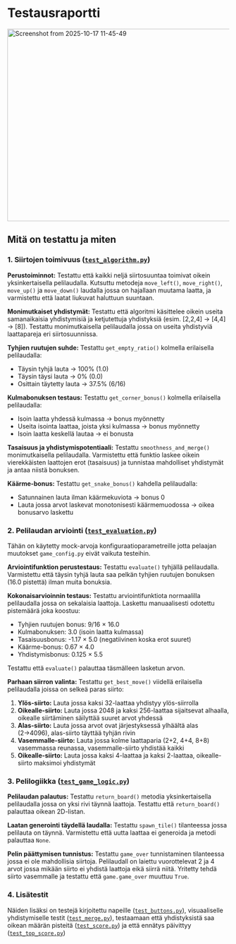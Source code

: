 # Testausraportti

<img width="782" height="436" alt="Screenshot from 2025-10-17 11-45-49" src="https://github.com/user-attachments/assets/f8766252-0b00-47ce-8b08-9a21c957105f" />

## Mitä on testattu ja miten

### 1. Siirtojen toimivuus ([`test_algorithm.py`](https://github.com/BorisVer/algo-harjoitustyo/blob/main/src/tests/test_algorithm.py))

**Perustoiminnot:**
Testattu että kaikki neljä siirtosuuntaa toimivat oikein yksinkertaisella pelilaudalla. Kutsuttu metodeja `move_left()`, `move_right()`, `move_up()` ja `move_down()` laudalla jossa on hajallaan muutama laatta, ja varmistettu että laatat liukuvat haluttuun suuntaan.

**Monimutkaiset yhdistymät:**
Testattu että algoritmi käsittelee oikein useita samanaikaisia yhdistymisiä ja ketjutettuja yhdistyksiä (esim. [2,2,4] → [4,4] → [8]). Testattu monimutkaisella pelilaudalla jossa on useita yhdistyviä laattapareja eri siirtosuunnissa.

**Tyhjien ruutujen suhde:**
Testattu `get_empty_ratio()` kolmella erilaisella pelilaudalla:
- Täysin tyhjä lauta → 100% (1.0)
- Täysin täysi lauta → 0% (0.0)
- Osittain täytetty lauta → 37.5% (6/16)

**Kulmabonuksen testaus:**
Testattu `get_corner_bonus()` kolmella erilaisella pelilaudalla:
- Isoin laatta yhdessä kulmassa → bonus myönnetty
- Useita isointa laattaa, joista yksi kulmassa → bonus myönnetty
- Isoin laatta keskellä lautaa → ei bonusta

**Tasaisuus ja yhdistymispotentiaali:**
Testattu `smoothness_and_merge()` monimutkaisella pelilaudalla. Varmistettu että funktio laskee oikein vierekkäisten laattojen erot (tasaisuus) ja tunnistaa mahdolliset yhdistymät ja antaa niistä bonuksen.

**Käärme-bonus:**
Testattu `get_snake_bonus()` kahdella pelilaudalla:
- Satunnainen lauta ilman käärmekuviota → bonus 0
- Lauta jossa arvot laskevat monotonisesti käärmemuodossa → oikea bonusarvo laskettu


### 2. Pelilaudan arviointi ([`test_evaluation.py`](https://github.com/BorisVer/algo-harjoitustyo/blob/main/src/tests/test_evaluation.py))
Tähän on käytetty mock-arvoja konfiguraatioparametreille jotta pelaajan muutokset `game_config.py` eivät vaikuta testeihin.

**Arviointifunktion perustestaus:**
Testattu `evaluate()` tyhjällä pelilaudalla. Varmistettu että täysin tyhjä lauta saa pelkän tyhjien ruutujen bonuksen (16.0 pistettä) ilman muita bonuksia.

**Kokonaisarvioinnin testaus:**
Testattu arviointifunktiota normaalilla pelilaudalla jossa on sekalaisia laattoja. Laskettu manuaalisesti odotettu pistemäärä joka koostuu:
- Tyhjien ruutujen bonus: 9/16 × 16.0
- Kulmabonuksen: 3.0 (isoin laatta kulmassa)
- Tasaisuusbonus: -1.17 × 5.0 (negatiivinen koska erot suuret)
- Käärme-bonus: 0.67 × 4.0
- Yhdistymisbonus: 0.125 × 5.5

Testattu että `evaluate()` palauttaa täsmälleen lasketun arvon.

**Parhaan siirron valinta:**
Testattu `get_best_move()` viidellä erilaisella pelilaudalla joissa on selkeä paras siirto:

1. **Ylös-siirto:** Lauta jossa kaksi 32-laattaa yhdistyy ylös-siirrolla
2. **Oikealle-siirto:** Lauta jossa 2048 ja kaksi 256-laattaa sijaitsevat alhaalla, oikealle siirtäminen säilyttää suuret arvot yhdessä
3. **Alas-siirto:** Lauta jossa arvot ovat järjestyksessä ylhäältä alas (2→4096), alas-siirto täyttää tyhjän rivin
4. **Vasemmalle-siirto:** Lauta jossa kolme laattaparia (2+2, 4+4, 8+8) vasemmassa reunassa, vasemmalle-siirto yhdistää kaikki
5. **Oikealle-siirto:** Lauta jossa kaksi 4-laattaa ja kaksi 2-laattaa, oikealle-siirto maksimoi yhdistymät

### 3. Pelilogiikka ([`test_game_logic.py`](https://github.com/BorisVer/algo-harjoitustyo/blob/main/src/tests/test_game_logic.py))

**Pelilaudan palautus:**
Testattu `return_board()` metodia yksinkertaisella pelilaudalla jossa on yksi rivi täynnä laattoja. Testattu että `return_board()` palauttaa oikean 2D-listan.

**Laatan generointi täydellä laudalla:**
Testattu `spawn_tile()` tilanteessa jossa pelilauta on täynnä. Varmistettu että uutta laattaa ei generoida ja metodi palauttaa `None`.

**Pelin päättymisen tunnistus:**
Testattu `game_over` tunnistaminen tilanteessa jossa ei ole mahdollisia siirtoja. Pelilaudall on laiettu vuorottelevat 2 ja 4 arvot jossa mikään siirto ei yhdistä laattoja eikä siirrä niitä. Yritetty tehdä siirto vasemmalle ja testattu että `game.game_over` muuttuu `True`.

### 4. Lisätestit
Näiden lisäksi on testejä kirjoitettu napeille ([`test_buttons.py`](https://github.com/BorisVer/algo-harjoitustyo/blob/main/src/tests/test_buttons.py)), visuaaliselle yhdistymiselle testit ([`test_merge.py`](https://github.com/BorisVer/algo-harjoitustyo/blob/main/src/tests/test_merge.py)), testaamaan että yhdistyksistä saa oikean määrän pisteitä ([`test_score.py`](https://github.com/BorisVer/algo-harjoitustyo/blob/main/src/tests/test_score.py)) ja että ennätys päivittyy ([`test_top_score.py`](https://github.com/BorisVer/algo-harjoitustyo/blob/main/src/tests/test_top_score.py))
